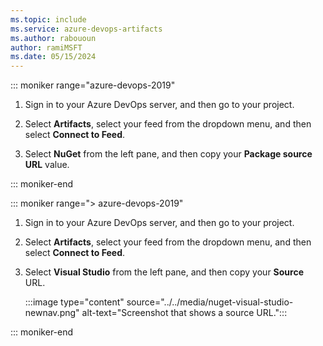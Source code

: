 ```yaml
---
ms.topic: include
ms.service: azure-devops-artifacts
ms.author: rabououn
author: ramiMSFT
ms.date: 05/15/2024
---
```



::: moniker range="azure-devops-2019"

1. Sign in to your Azure DevOps server, and then go to your project.

1. Select **Artifacts**, select your feed from the dropdown menu, and then select **Connect to Feed**.

1. Select **NuGet** from the left pane, and then copy your **Package source URL** value.

::: moniker-end

::: moniker range="> azure-devops-2019"

1. Sign in to your Azure DevOps server, and then go to your project.

1. Select **Artifacts**, select your feed from the dropdown menu, and then select **Connect to Feed**.

1. Select **Visual Studio** from the left pane, and then copy your **Source** URL.

    :::image type="content" source="../../media/nuget-visual-studio-newnav.png" alt-text="Screenshot that shows a source URL.":::

::: moniker-end

